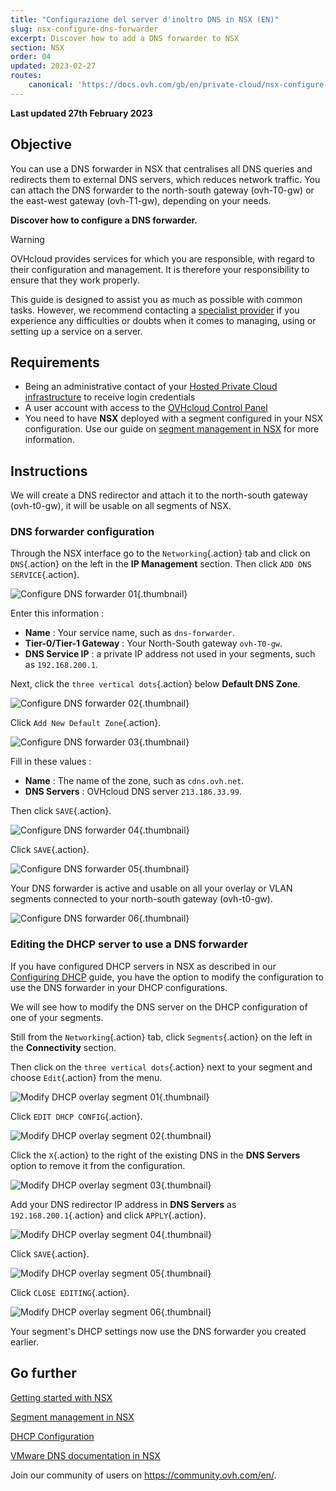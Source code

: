 ```yaml
---
title: "Configurazione del server d'inoltro DNS in NSX (EN)"
slug: nsx-configure-dns-forwarder
excerpt: Discover how to add a DNS forwarder to NSX
section: NSX
order: 04
updated: 2023-02-27
routes:
    canonical: 'https://docs.ovh.com/gb/en/private-cloud/nsx-configure-dns-forwarder/'
---
```


**Last updated 27th February 2023**

## Objective

You can use a DNS forwarder in NSX that centralises all DNS queries and redirects them to external DNS servers, which reduces network traffic. You can attach the DNS forwarder to the north-south gateway (ovh-T0-gw) or the east-west gateway (ovh-T1-gw), depending on your needs.

**Discover how to configure a DNS forwarder.**

> [!warning]
> OVHcloud provides services for which you are responsible, with regard to their configuration and management. It is therefore your responsibility to ensure that they work properly.
>
> This guide is designed to assist you as much as possible with common tasks. However, we recommend contacting a [specialist provider](https://partner.ovhcloud.com/en-gb/) if you experience any difficulties or doubts when it comes to managing, using or setting up a service on a server.
>

## Requirements

- Being an administrative contact of your [Hosted Private Cloud infrastructure](https://www.ovhcloud.com/it/enterprise/products/hosted-private-cloud/) to receive login credentials
- A user account with access to the [OVHcloud Control Panel](https://www.ovh.com/auth/?action=gotomanager&from=https://www.ovh.it/&ovhSubsidiary=it)
- You need to have **NSX** deployed with a segment configured in your NSX configuration. Use our guide on [segment management in NSX](https://docs.ovh.com/it/private-cloud/nsx-segment-management/) for more information.

## Instructions

We will create a DNS redirector and attach it to the north-south gateway (ovh-t0-gw), it will be usable on all segments of NSX.

### DNS forwarder configuration

Through the NSX interface go to the `Networking`{.action} tab and click on `DNS`{.action} on the left in the **IP Management** section. Then click `ADD DNS SERVICE`{.action}.

![Configure DNS forwarder 01](images/01-configure-dns-forwarder01.png){.thumbnail}

Enter this information :

- **Name** : Your service name, such as `dns-forwarder`.
- **Tier-0/Tier-1 Gateway** : Your North-South gateway `ovh-T0-gw`.
- **DNS Service IP** : a private IP address not used in your segments, such as `192.168.200.1`.

Next, click the `three vertical dots`{.action} below **Default DNS Zone**.

![Configure DNS forwarder 02](images/01-configure-dns-forwarder02.png){.thumbnail}

Click `Add New Default Zone`{.action}.

![Configure DNS forwarder 03](images/01-configure-dns-forwarder03.png){.thumbnail}

Fill in these values :

- **Name** : The name of the zone, such as `cdns.ovh.net`.
- **DNS Servers** : OVHcloud DNS server `213.186.33.99`.

Then click `SAVE`{.action}.

![Configure DNS forwarder 04](images/01-configure-dns-forwarder04.png){.thumbnail}

Click `SAVE`{.action}.

![Configure DNS forwarder 05](images/01-configure-dns-forwarder05.png){.thumbnail}

Your DNS forwarder is active and usable on all your overlay or VLAN segments connected to your north-south gateway (ovh-t0-gw).

![Configure DNS forwarder 06](images/01-configure-dns-forwarder06.png){.thumbnail}

### Editing the DHCP server to use a DNS forwarder

If you have configured DHCP servers in NSX as described in our [Configuring DHCP](https://docs.ovh.com/it/private-cloud/nsx-dhcp-configuration/) guide, you have the option to modify the configuration to use the DNS forwarder in your DHCP configurations.

We will see how to modify the DNS server on the DHCP configuration of one of your segments.

Still from the `Networking`{.action} tab, click `Segments`{.action} on the left in the **Connectivity** section. 

Then click on the `three vertical dots`{.action} next to your segment and choose `Edit`{.action} from the menu.

![Modify DHCP overlay segment 01](images/02-modify-dhcp-overlay-segment01.png){.thumbnail}

Click `EDIT DHCP CONFIG`{.action}.

![Modify DHCP overlay segment 02](images/02-modify-dhcp-overlay-segment02.png){.thumbnail}

Click the `X`{.action} to the right of the existing DNS in the **DNS Servers** option to remove it from the configuration.

![Modify DHCP overlay segment 03](images/02-modify-dhcp-overlay-segment03.png){.thumbnail}

Add your DNS redirector IP address in **DNS Servers** as `192.168.200.1`{.action} and click `APPLY`{.action}.

![Modify DHCP overlay segment 04](images/02-modify-dhcp-overlay-segment04.png){.thumbnail}

Click `SAVE`{.action}.

![Modify DHCP overlay segment 05](images/02-modify-dhcp-overlay-segment05.png){.thumbnail}

Click `CLOSE EDITING`{.action}.

![Modify DHCP overlay segment 06](images/02-modify-dhcp-overlay-segment06.png){.thumbnail}

Your segment's DHCP settings now use the DNS forwarder you created earlier.

## Go further <a name="gofurther"></a>

[Getting started with NSX](https://docs.ovh.com/it/private-cloud/nsx-first-steps/)

[Segment management in NSX](https://docs.ovh.com/it/private-cloud/nsx-segment-management/)

[DHCP Configuration](https://docs.ovh.com/it/private-cloud/nsx-dhcp-configuration)

[VMware DNS documentation in NSX](https://docs.vmware.com/en/VMware-NSX-Data-Center/3.2/administration/GUID-A0172881-BB25-4992-A499-14F9BE3BE7F2.html)

Join our community of users on <https://community.ovh.com/en/>.
